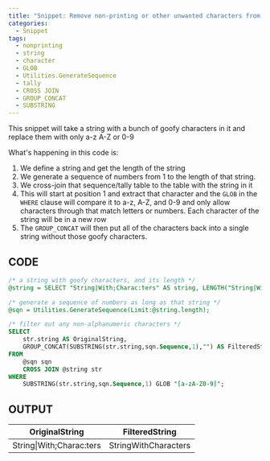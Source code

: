 ```yaml
---
title: "Snippet: Remove non-printing or other unwanted characters from a string"
categories:
  - Snippet
tags:
  - nonprinting
  - string
  - character
  - GLOB
  - Utilities.GenerateSequence
  - tally
  - CROSS JOIN
  - GROUP_CONCAT
  - SUBSTRING
---
```

This snippet will take a string with a bunch of goofy characters in it and replace them with only a-z A-Z or 0-9

What's happening in this code is:
1. We define a string and get the length of the string
1. We generate a sequence of numbers from 1 to the length of that string.
1. We cross-join that sequence/tally table to the table with the string in it
1. This will start at position 1 and extract that character and the `GLOB` in the `WHERE` clause will compare it to a-z, A-Z, and 0-9 and only allow characters through that match letters or numbers. Each character of the string will be in a new row
1. The `GROUP_CONCAT` will then put all of the characters back into a single string without those goofy characters.

## CODE
```sql
/* a string with goofy characters, and its length */
@string = SELECT "String|With;Charac:ters" AS string, LENGTH("String|With;Charac:ters") AS length;

/* generate a sequence of numbers as long as that string */
@sqn = Utilities.GenerateSequence(Limit:@string.length);

/* filter out any non-alphanumeric characters */
SELECT
    str.string AS OriginalString,
    GROUP_CONCAT(SUBSTRING(str.string,sqn.Sequence,1),"") AS FilteredString
FROM
    @sqn sqn
    CROSS JOIN @string str
WHERE
    SUBSTRING(str.string,sqn.Sequence,1) GLOB "[a-zA-Z0-9]";
```

## OUTPUT

|OriginalString           |FilteredString      |
|-------------------------|--------------------|
|String\|With;Charac:ters |StringWithCharacters|


